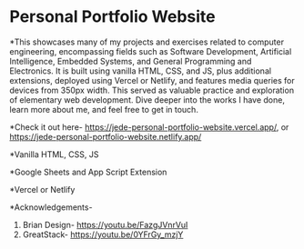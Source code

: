 # Personal Portfolio Website

*This showcases many of my projects and exercises related to computer engineering, encompassing fields such as Software Development, Artificial Intelligence, Embedded Systems, and General Programming and Electronics. It is built using vanilla HTML, CSS, and JS, plus additional extensions, deployed using Vercel or Netlify, and features media queries for devices from 350px width. This served as valuable practice and exploration of elementary web development. Dive deeper into the works I have done, learn more about me, and feel free to get in touch.

*Check it out here- https://jede-personal-portfolio-website.vercel.app/, or https://jede-personal-portfolio-website.netlify.app/

*Vanilla HTML, CSS, JS

*Google Sheets and App Script Extension

*Vercel or Netlify

*Acknowledgements- 
1. Brian Design- https://youtu.be/FazgJVnrVuI
2. GreatStack- https://youtu.be/0YFrGy_mzjY
